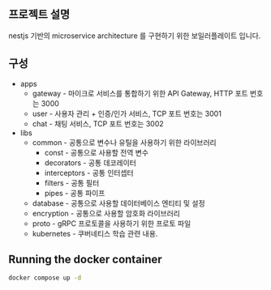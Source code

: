 ## 프로젝트 설명

nestjs 기반의 microservice architecture 를 구현하기 위한 보일러플레이트 입니다.

## 구성
- apps
  - gateway - 마이크로 서비스를 통합하기 위한 API Gateway, HTTP 포트 번호는 3000
  - user - 사용자 관리 + 인증/인가 서비스, TCP 포트 번호는 3001
  - chat - 채팅 서비스, TCP 포트 번호는 3002
- libs
  - common - 공통으로 변수나 유틸을 사용하기 위한 라이브러리
    - const - 공통으로 사용할 전역 변수
    - decorators - 공통 데코레이터
    - interceptors - 공통 인터셉터
    - filters - 공통 필터
    - pipes - 공통 파이프
  - database - 공통으로 사용할 데이터베이스 엔티티 및 설정
  - encryption - 공통으로 사용할 암호화 라이브러리
  - proto - gRPC 프로토콜을 사용하기 위한 프로토 파일
  - kubernetes - 쿠버네티스 학습 관련 내용.
## Running the docker container

```bash
docker compose up -d
```

[//]: # (## 인프라 구조)
[//]: # (![Infrastructure]&#40;~@source/.vuepress/public/image/2021_04_user_count.png&#41;)
